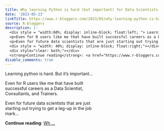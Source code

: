 ```yaml
---
title: Why learning Python is hard (but important) for Data Scientists that use R
date: '2023-05-23'
linkTitle: https://www.r-bloggers.com/2023/05/why-learning-python-is-hard-but-important-for-data-scientists-that-use-r/
source: R-bloggers
description: |-
  <div style = "width:60%; display: inline-block; float:left; "> Learning python is hard. But it’s important…</p>
  <p>Even for R users like me that have built successful careers as a Data Scientist, Consultants, and Trainers.</p>
  <p>Even for future data scientists that are just starting out trying to get a leg-up in the job mark...</p></div>
  <div style = "width: 40%; display: inline-block; float:right;"></div>
  <div style="clear: both;"></div>
  <strong>Continue reading</strong>: <a href="https://www.r-bloggers.com/2023/05/why-learning-python-is-hard-but-important-for-data-scientists-that-use-r/">Wh ...
disable_comments: true
---
```

<div style = "width:60%; display: inline-block; float:left; "> Learning python is hard. But it’s important…</p>
<p>Even for R users like me that have built successful careers as a Data Scientist, Consultants, and Trainers.</p>
<p>Even for future data scientists that are just starting out trying to get a leg-up in the job mark...</p></div>
<div style = "width: 40%; display: inline-block; float:right;"></div>
<div style="clear: both;"></div>
<strong>Continue reading</strong>: <a href="https://www.r-bloggers.com/2023/05/why-learning-python-is-hard-but-important-for-data-scientists-that-use-r/">Wh ...
